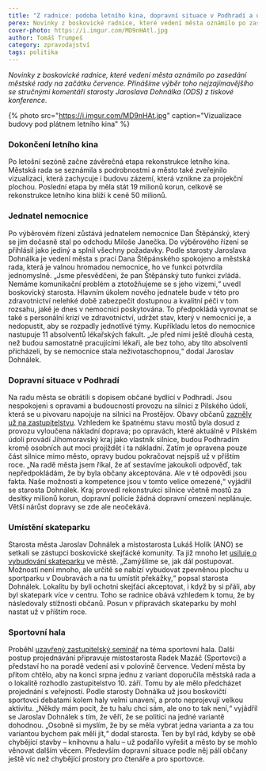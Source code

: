 ```yaml
---
title: "Z radnice: podoba letního kina, dopravní situace v Podhradí a umístění skateparku"
perex: Novinky z boskovické radnice, které vedení města oznámilo po zasedání městské rady na začátku července.
cover-photo: https://i.imgur.com/MD9nHAtl.jpg
author: Tomáš Trumpeš
category: zpravodajství
tags: politika
---
```


*Novinky z boskovické radnice, které vedení města oznámilo po zasedání městské rady na začátku července. Přinášíme výběr toho nejzajímavějšího se stručnými komentáři starosty Jaroslava Dohnálka (ODS) z tiskové konference.*

{% photo src="https://i.imgur.com/MD9nHAt.jpg" caption="Vizualizace budovy pod plátnem letního kina" %}

### Dokončení letního kina

Po letošní sezóně začne závěrečná etapa rekonstrukce letního kina. Městská rada se seznámila s podrobnostmi a město také zveřejnilo vizualizaci, která zachycuje i budovu zázemí, která vznikne za projekční plochou. Poslední etapa by měla stát 19 milionů korun, celkově se rekonstrukce letního kina blíží k ceně 50 milionů.

### Jednatel nemocnice

Po výběrovém řízení zůstává jednatelem nemocnice Dan Štěpánský, který se jím dočasně stal po odchodu Miloše Janečka. Do výběrového řízení se přihlásil jako jediný a splnil všechny požadavky. Podle starosty Jaroslava Dohnálka je vedení města s prací Dana Štěpánského spokojeno a městská rada, která je valnou hromadou nemocnice, ho ve funkci potvrdila jednomyslně. „Jsme přesvědčeni, že pan Štěpánský tuto funkci zvládá. Nemáme komunikační problém a ztotožňujeme se s jeho vizemi,“ uvedl boskovický starosta. Hlavním úkolem nového jednatele bude v této pro zdravotnictví nelehké době zabezpečit dostupnou a kvalitní péči v tom rozsahu, jaké je dnes v nemocnici poskytována. To předpokládá vyrovnat se také s personální krizí ve zdravotnictví, udržet stav, který v nemocnici je, a nedopustit, aby se rozpadly jednotlivé týmy. Kupříkladu letos do nemocnice nastupuje 11 absolventů lékařských fakult. „Je před nimi ještě dlouhá cesta, než budou samostatně pracujícími lékaři, ale bez toho, aby tito absolventi přicházeli, by se nemocnice stala neživotaschopnou,“ dodal Jaroslav Dohnálek.

### Dopravní situace v Podhradí

Na radu města se obrátili s dopisem občané bydlící v Podhradí. Jsou nespokojeni s opravami a budoucností provozu na silnici z Pilského údolí, která se u pivovaru napojuje na silnici na Prostějov. Obavy občanů [zazněly už na zastupitelstvu](https://ohlasy.info/clanky/2019/06/zastupitelstvo.html). Vzhledem ke špatnému stavu mostů byla dosud z provozu vyloučena nákladní doprava; po opravách, které aktuálně v Pilském údolí provádí Jihomoravský kraj jako vlastník silnice, budou Podhradím kromě osobních aut moci projíždět i ta nákladní. Zatím je opravena pouze část silnice mimo město, opravy budou pokračovat nejspíš už v příštím roce. „Na radě města jsem říkal, že ať sestavíme jakoukoli odpověď, tak nepředpokládám, že by byla občany akceptována. Ale v té odpovědi jsou fakta. Naše možnosti a kompetence jsou v tomto velice omezené,“ vyjádřil se starosta Dohnálek. Kraj provedl rekonstrukci silnice včetně mostů za desítky milionů korun, dopravní policie žádná dopravní omezení neplánuje. Větší nárůst dopravy se zde ale neočekává.

### Umístění skateparku

Starosta města Jaroslav Dohnálek a místostarosta Lukáš Holík (ANO) se setkali se zástupci boskovické skejťácké komunity. Ta již mnoho let [usiluje o vybudování skateparku](https://ohlasy.info/clanky/2015/06/skatepark.html) ve městě. „Zamýšlíme se, jak dál postupovat. Možností není mnoho, ale určitě se nabízí vybudovat zpevněnou plochu u sportparku v Doubravách a na tu umístit překážky,“ popsal starosta Dohnálek. Lokalitu by byli ochotni skejťáci akceptovat, i když by si přáli, aby byl skatepark více v centru. Toho se radnice obává vzhledem k tomu, že by následovaly stížnosti občanů. Posun v přípravách skateparku by mohl nastat už v příštím roce.

### Sportovní hala

Proběhl [uzavřený zastupitelský seminář](https://forum.ohlasy.info/t/uzavreny-zastupitelsky-seminar-ke-sportovni-hale/320) na téma sportovní hala. Další postup projednávání připravuje místostarosta Radek Mazáč (Sportovci) a představí ho na poradě vedení asi v polovině července. Vedení města by přitom chtělo, aby na konci srpna jednu z variant doporučila městská rada a o lokalitě rozhodlo zastupitelstvo 10. září. Tomu by ale mělo předcházet projednání s veřejností. Podle starosty Dohnálka už jsou boskovičtí sportovci debatami kolem haly velmi unavení, a proto neprojevují velkou aktivitu. „Někdy mám pocit, že tu halu chci sám, ale ono to tak není,“ vyjádřil se Jaroslav Dohnálek s tím, že věří, že se politici na jedné variantě dohodnou. „Osobně si myslím, že by se měla vybrat jedna varianta a za tou variantou bychom pak měli jít,“ dodal starosta. Ten by byl rád, kdyby se obě chybějící stavby – knihovnu a halu – už podařilo vyřešit a město by se mohlo věnovat dalším věcem. Především dopravní situace podle něj pálí občany ještě víc než chybějící prostory pro čtenáře a pro sportovce.
